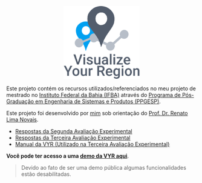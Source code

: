 <p align="center">
    <img src="./assets/logo.png" alt="Logotipo da VYR" width="200"/>
</p>

Este projeto contém os recursos utilizados/referenciados no meu projeto de mestrado no [Instituto Federal da Bahia (IFBA)](https://portal.ifba.edu.br/salvador) através do [Programa de Pós-Graduação em Engenharia de Sistemas e Produtos (PPGESP)](https://ppgesp.ifba.edu.br/).

Este projeto foi desenvolvido por [mim](https://hugodeiro.com) sob orientação do [Prof. Dr. Renato Lima Novais](https://github.com/renatoln).

- [Respostas da Segunda Avaliação Experimental](./assets/exp2.pdf)
- [Respostas da Terceira Avaliação Experimental](./assets/exp3.pdf)
- [Manual da VYR (Utilizado na Terceira Avaliação Experimental)](./assets/VYR-Manual-202106.pdf)

**Você pode ter acesso a uma [demo da VYR aqui](https://visualize-your-region.github.io/)**.

> Devido ao fato de ser uma demo pública algumas funcionalidades estão desabilitadas.